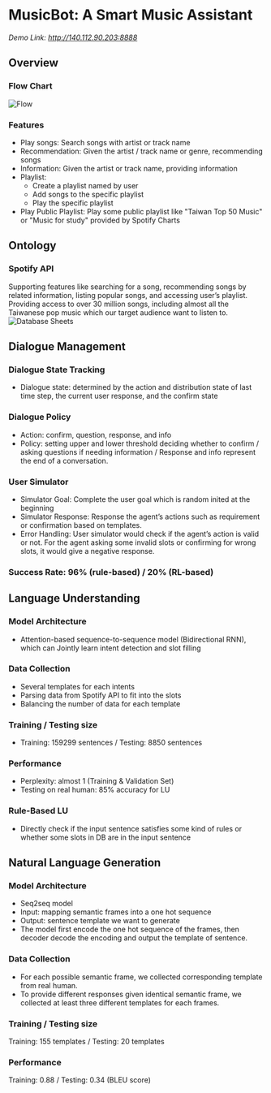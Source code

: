# MusicBot: A Smart Music Assistant
*Demo Link: http://140.112.90.203:8888*  
## Overview
### Flow Chart
![Flow](http://i.imgur.com/qa9F7Xk.png)

### Features
* Play songs: Search songs with artist or track name
* Recommendation: Given the artist / track name or genre, recommending songs
* Information: Given the artist or track name, providing information
* Playlist: 
    * Create a playlist named by user
    * Add songs to the specific playlist
    * Play the specific playlist
* Play Public Playlist: Play some public playlist like "Taiwan Top 50 Music" or "Music for study" provided by Spotify Charts

## Ontology
### Spotify API
Supporting features like searching for a song, recommending songs by related information, listing popular songs, and accessing user’s playlist. Providing access to over 30 million songs, including almost all the Taiwanese pop music which our target audience want to listen to.
![Database Sheets](http://i.imgur.com/MXiJvpA.png)

## Dialogue Management
### Dialogue State Tracking
* Dialogue state: determined by the action and distribution state of last time step, the current user response, and the confirm state
### Dialogue Policy
* Action: confirm, question, response, and info
* Policy: setting upper and lower threshold deciding whether to confirm / asking questions if needing information / Response and info represent the end of a conversation.
### User Simulator
* Simulator Goal: Complete the user goal which is random inited at the beginning
* Simulator Response: Response the agent’s actions such as requirement or confirmation based on templates. 
* Error Handling: User simulator would check if the agent’s action is valid or not. For the agent asking some invalid slots or confirming for wrong slots, it would give a negative response.
### Success Rate: 96% (rule-based)  / 20% (RL-based)

## Language Understanding
### Model Architecture
* Attention-based sequence-to-sequence model (Bidirectional RNN), which can Jointly learn intent detection and slot filling
### Data Collection
* Several templates for each intents
* Parsing data from Spotify API to fit into the slots
* Balancing the number of data for each template
### Training / Testing size
* Training: 159299 sentences / Testing: 8850 sentences
### Performance
* Perplexity: almost 1 (Training & Validation Set)
* Testing on real human: 85% accuracy for LU
### Rule-Based LU
* Directly check if the input sentence satisfies some kind of rules or whether some slots in DB are in the input sentence

## Natural Language Generation
### Model Architecture
* Seq2seq model
* Input: mapping semantic frames into a one hot sequence 
* Output: sentence template we want to generate
* The model first encode the one hot sequence of the frames, then decoder decode the encoding and output the template of sentence.
### Data Collection
* For each possible semantic frame, we collected corresponding template from real human.
* To provide different responses given identical semantic frame, we collected at least three different templates for each frames.
### Training / Testing size
Training: 155 templates  /  Testing: 20 templates
### Performance
Training: 0.88  /  Testing: 0.34 (BLEU score)
